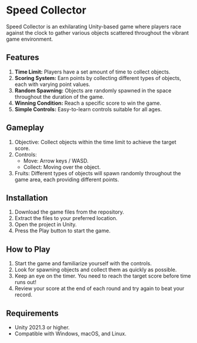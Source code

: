 # Speed Collector

Speed Collector is an exhilarating Unity-based game where players race against the clock to gather various objects scattered throughout the vibrant game environment.

## Features
1. **Time Limit:** Players have a set amount of time to collect objects.
2. **Scoring System:** Earn points by collecting different types of objects, each with varying point values.
3. **Random Spawning:** Objects are randomly spawned in the space throughout the duration of the game.
4. **Winning Condition:** Reach a specific score to win the game.
5. **Simple Controls:** Easy-to-learn controls suitable for all ages.

## Gameplay
1. Objective: Collect objects within the time limit to achieve the target score.
2. Controls:
    - Move: Arrow keys / WASD.
    - Collect: Moving over the object.
3. Fruits: Different types of objects will spawn randomly throughout the game area, each providing different points.

## Installation

1. Download the game files from the repository.
2. Extract the files to your preferred location.
3. Open the project in Unity.
4. Press the Play button to start the game.

## How to Play
1. Start the game and familiarize yourself with the controls.
2. Look for spawning objects and collect them as quickly as possible.
3. Keep an eye on the timer. You need to reach the target score before time runs out!
4. Review your score at the end of each round and try again to beat your record.

## Requirements
- Unity 2021.3 or higher.
- Compatible with Windows, macOS, and Linux.